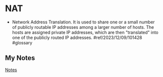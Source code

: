 # NAT
- Network Address Translation. It is used to share one or a small number of publicly routable IP addresses among a larger number of hosts. The hosts are assigned private IP addresses, which are then "translated" into one of the publicly routed IP addresses. #ref/2023/12/09/101428 #glossary
## My Notes
[Notes](mynotes/nat-notes.md)
